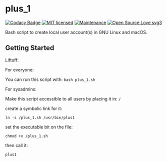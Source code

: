 # plus_1

[![Codacy Badge](https://api.codacy.com/project/badge/Grade/d9aaccd5c21741989e69e273117f1d45)](https://www.codacy.com/app/marshki/plus_1?utm_source=github.com&amp;utm_medium=referral&amp;utm_content=marshki/plus_1&amp;utm_campaign=Badge_Grade)
[![MIT licensed](https://img.shields.io/badge/license-MIT-blue.svg)](https://raw.githubusercontent.com/hyperium/hyper/master/LICENSE)
[![Maintenance](https://img.shields.io/badge/Maintained%3F-yes-green.svg)](https://GitHub.com/Naereen/StrapDown.js/graphs/commit-activity)
[![Open Source Love svg3](https://badges.frapsoft.com/os/v3/open-source.svg?v=103)](https://github.com/ellerbrock/open-source-badges/)

Bash script to create local user account(s) in GNU Linux and macOS. 

## Getting Started 

Liftoff:

For everyone:

You can run this script with: `bash plus_1.sh`

For sysadmins:

Make this script accessible to all users by placing it in: `/` 

create a symbolic link for it: 

`ln -s /plus_1.sh /usr/bin/plus1` 

set the executable bit on the file:

`chmod +x /plus_1.sh`   

then call it:

`plus1`  
